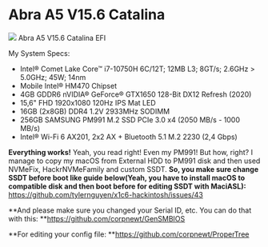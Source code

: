 # Abra A5 V15.6 Catalina
![](https://panels-images.twitch.tv/panel-411395947-image-e9d383f5-d696-4194-9d4d-63d11837d18a)
Abra A5 V15.6 Catalina EFI

My System Specs:
- Intel® Comet Lake Core™ i7-10750H 6C/12T; 12MB L3; 8GT/s; 2.6GHz > 5.0GHz; 45W; 14nm
- Mobile Intel® HM470 Chipset
- 4GB GDDR6 nVIDIA® GeForce® GTX1650 128-Bit DX12 Refresh (2020)
- 15,6" FHD 1920x1080 120Hz IPS Mat LED
- 16GB (2x8GB) DDR4 1.2V 2933MHz SODIMM
- 256GB SAMSUNG PM991 M.2 SSD PCIe 3.0 x4 (2050 MB/s - 1000 MB/s)
- Intel® Wi-Fi 6 AX201, 2x2 AX + Bluetooth 5.1 M.2 2230 (2,4 Gbps)

**Everything works!** Yeah, you read right! Even my PM991! But how, right? I manage to copy my macOS from External HDD to PM991 disk and then used NVMeFix, HackrNVMeFamily and custom SSDT. 
**So, you make sure change SSDT before boot like guide below(Yeah, you have to install macOS to compatible disk and then boot before for editing SSDT with MaciASL):**
https://github.com/tylernguyen/x1c6-hackintosh/issues/43

**And please make sure you changed your Serial ID, etc. You can do that with this:
**https://github.com/corpnewt/GenSMBIOS

**For editing your config file:
**https://github.com/corpnewt/ProperTree
